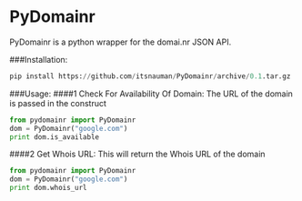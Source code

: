 **PyDomainr**
==============
PyDomainr is a python wrapper for the domai.nr JSON API.

###Installation:
```python
pip install https://github.com/itsnauman/PyDomainr/archive/0.1.tar.gz
```

###Usage:
####1 Check For Availability Of Domain:
The URL of the domain is passed in the construct
```python
from pydomainr import PyDomainr
dom = PyDomainr("google.com")
print dom.is_available
```

####2 Get Whois URL:
This will return the Whois URL of the domain
```python
from pydomainr import PyDomainr
dom = PyDomainr("google.com")
print dom.whois_url
```
